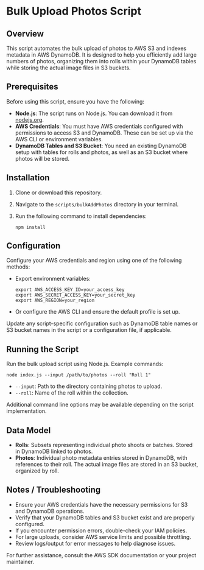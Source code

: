 # Bulk Upload Photos Script

## Overview

This script automates the bulk upload of photos to AWS S3 and indexes metadata in AWS DynamoDB. It is designed to help you efficiently add large numbers of photos, organizing them into rolls within your DynamoDB tables while storing the actual image files in S3 buckets.

## Prerequisites

Before using this script, ensure you have the following:

- **Node.js**: The script runs on Node.js. You can download it from [nodejs.org](https://nodejs.org/).
- **AWS Credentials**: You must have AWS credentials configured with permissions to access S3 and DynamoDB. These can be set up via the AWS CLI or environment variables.
- **DynamoDB Tables and S3 Bucket**: You need an existing DynamoDB setup with tables for rolls and photos, as well as an S3 bucket where photos will be stored.

## Installation

1. Clone or download this repository.
2. Navigate to the `scripts/bulkAddPhotos` directory in your terminal.
3. Run the following command to install dependencies:

   ```
   npm install
   ```

## Configuration

Configure your AWS credentials and region using one of the following methods:

- Export environment variables:

  ```
  export AWS_ACCESS_KEY_ID=your_access_key
  export AWS_SECRET_ACCESS_KEY=your_secret_key
  export AWS_REGION=your_region
  ```

- Or configure the AWS CLI and ensure the default profile is set up.

Update any script-specific configuration such as DynamoDB table names or S3 bucket names in the script or a configuration file, if applicable.

## Running the Script

Run the bulk upload script using Node.js. Example commands:

```
node index.js --input /path/to/photos --roll "Roll 1"
```

- `--input`: Path to the directory containing photos to upload.
- `--roll`: Name of the roll within the collection.

Additional command line options may be available depending on the script implementation.

## Data Model

- **Rolls**: Subsets representing individual photo shoots or batches. Stored in DynamoDB linked to photos.
- **Photos**: Individual photo metadata entries stored in DynamoDB, with references to their roll. The actual image files are stored in an S3 bucket, organized by roll.

## Notes / Troubleshooting

- Ensure your AWS credentials have the necessary permissions for S3 and DynamoDB operations.
- Verify that your DynamoDB tables and S3 bucket exist and are properly configured.
- If you encounter permission errors, double-check your IAM policies.
- For large uploads, consider AWS service limits and possible throttling.
- Review logs/output for error messages to help diagnose issues.

For further assistance, consult the AWS SDK documentation or your project maintainer.